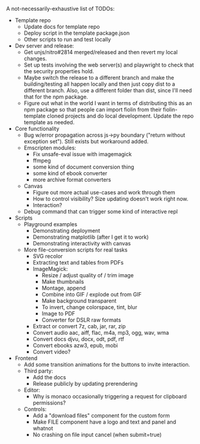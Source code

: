 A not-necessarily-exhaustive list of TODOs:
- Template repo
  - Update docs for template repo
  - Deploy script in the template package.json
  - Other scripts to run and test locally
- Dev server and release:
  - Get unjs/nitro#2814 merged/released and then revert my local changes.
  - Set up tests involving the web server(s) and playwright to check that the
    security properties hold.
  - Maybe switch the release to a different branch and make the building/testing
    all happen locally and then just copy dist to a different branch. Also,
    use a different folder than dist, since I'll need that for the npm package.
  - Figure out what in the world I want in terms of distributing this as an npm
    package so that people can import fiolin from their fiolin-template cloned
    projects and do local development. Update the repo template as needed.
- Core functionality
  - Bug w/error propagation across js->py boundary ("return without exception
    set"). Still exists but workaround added.
  - Emscripten modules:
    - Fix unsafe-eval issue with imagemagick
    - ffmpeg 
    - some kind of document conversion thing
    - some kind of ebook converter
    - more archive format converters
  - Canvas
    - Figure out more actual use-cases and work through them
    - How to control visibility? Size updating doesn't work right now.
    - Interaction?
  - Debug command that can trigger some kind of interactive repl
- Scripts
  - Playground examples
    - Demonstrating deployment
    - Demonstrating matplotlib (after I get it to work)
    - Demonstrating interactivity with canvas
  - More file-conversion scripts for real tasks
    - SVG recolor
    - Extracting text and tables from PDFs
    - ImageMagick:
      - Resize / adjust quality of / trim image
      - Make thumbnails
      - Montage, append
      - Combine into GIF / explode out from GIF
      - Make background transparent
      - To invert, change colorspace, tint, blur
      - Image to PDF
      - Converter for DSLR raw formats
    - Extract or convert 7z, cab, jar, rar, zip
    - Convert audio aac, aiff, flac, m4a, mp3, ogg, wav, wma
    - Convert docs djvu, docx, odt, pdf, rtf
    - Convert ebooks azw3, epub, mobi
    - Convert video?
- Frontend
  - Add some transition animations for the buttons to invite interaction.
  - Third party:
    - Add the docs
    - Release publicly by updating prerendering
  - Editor:
    - Why is monaco occasionally triggering a request for clipboard permissions?
  - Controls:
    - Add a "download files" component for the custom form
    - Make FILE component have a logo and text and panel and whatnot
    - No crashing on file input cancel (when submit=true)
